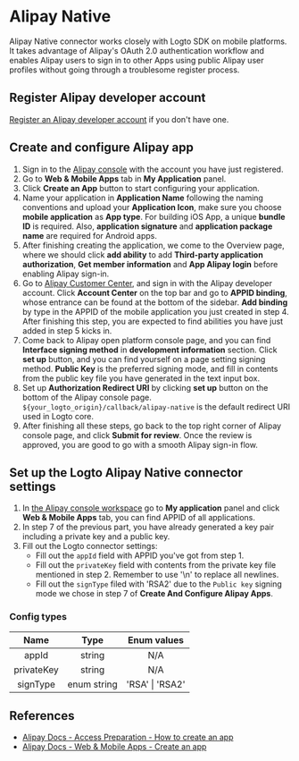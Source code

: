 # Alipay Native

Alipay Native connector works closely with Logto SDK on mobile platforms. It takes advantage of Alipay's OAuth 2.0 authentication workflow and enables Alipay users to sign in to other Apps using public Alipay user profiles without going through a troublesome register process.

## Register Alipay developer account

[Register an Alipay developer account](https://certifyweb.alipay.com/certify/reg/guide#/) if you don't have one.

## Create and configure Alipay app

1. Sign in to the [Alipay console](https://open.alipay.com/) with the account you have just registered.
2. Go to **Web & Mobile Apps** tab in **My Application** panel.
3. Click **Create an App** button to start configuring your application.
4. Name your application in **Application Name** following the naming conventions and upload your **Application Icon**, make sure you choose **mobile application** as **App type**. For building iOS App, a unique **bundle ID** is required. Also, **application signature** and **application package name** are required for Android apps.
5. After finishing creating the application, we come to the Overview page, where we should click **add ability** to add **Third-party application authorization**, **Get member information** and **App Alipay login** before enabling Alipay sign-in.
6. Go to [Alipay Customer Center](https://b.alipay.com/index2.htm), and sign in with the Alipay developer account. Click **Account Center** on the top bar and go to **APPID binding**, whose entrance can be found at the bottom of the sidebar. **Add binding** by type in the APPID of the mobile application you just created in step 4. After finishing this step, you are expected to find abilities you have just added in step 5 kicks in.
7. Come back to Alipay open platform console page, and you can find **Interface signing method** in **development information** section. Click **set up** button, and you can find yourself on a page setting signing method. **Public Key** is the preferred signing mode, and fill in contents from the public key file you have generated in the text input box.
8. Set up **Authorization Redirect URI** by clicking **set up** button on the bottom of the Alipay console page. `${your_logto_origin}/callback/alipay-native` is the default redirect URI used in Logto core.
9. After finishing all these steps, go back to the top right corner of Alipay console page, and click **Submit for review**. Once the review is approved, you are good to go with a smooth Alipay sign-in flow.

## Set up the Logto Alipay Native connector settings

1. In [the Alipay console workspace](https://open.alipay.com/dev/workspace) go to **My application** panel and click **Web & Mobile Apps** tab, you can find APPID of all applications.
2. In step 7 of the previous part, you have already generated a key pair including a private key and a public key.
3. Fill out the Logto connector settings:
    - Fill out the `appId` field with APPID you've got from step 1.
    - Fill out the `privateKey` field with contents from the private key file mentioned in step 2. Remember to use '\n' to replace all newlines.
    - Fill out the `signType` filed with 'RSA2' due to the `Public key` signing mode we chose in step 7 of **Create And Configure Alipay Apps**.

### Config types

|    Name    |     Type    |   Enum values   |
|:----------:|:-----------:|:---------------:|
|    appId   |    string   |       N/A       |
| privateKey |    string   |       N/A       |
|  signType  | enum string | 'RSA' \| 'RSA2' |

## References

- [Alipay Docs - Access Preparation - How to create an app](https://opendocs.alipay.com/support/01rau6)
- [Alipay Docs - Web & Mobile Apps - Create an app](https://opendocs.alipay.com/open/200/105310)
